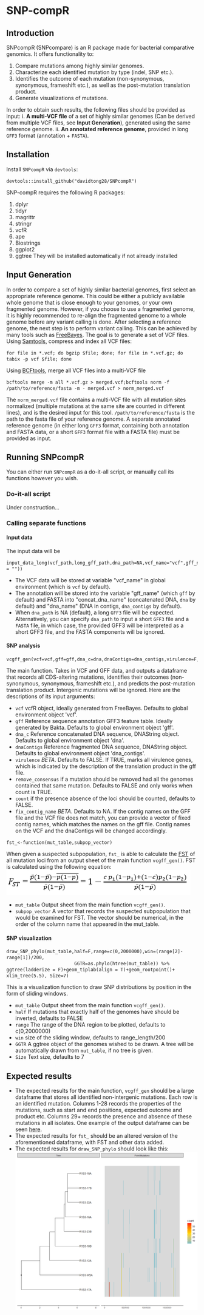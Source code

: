 # SNP-compR

## Introduction
SNPcompR (SNPcompare) is an R package made for bacterial comparative genomics. It offers functionality to:
1. Compare mutations among highly similar genomes.
2. Characterize each identified mutation by type (indel, SNP etc.).
3. Identifies the outcome of each mutation (non-synonymous, synonymous, frameshift etc.), as well as the post-mutation translation product.
4. Generate visualizations of mutations.

In order to obtain such results, the following files should be provided as input:
i. **A multi-VCF file** of a set of highly similar genomes (Can be derived from multiple VCF files, see **Input Generation**), generated using the same reference genome.
ii. **An annotated reference genome**, provided in long `GFF3` format (annotation + `FASTA`).

## Installation
Install `SNPcompR` via `devtools`:
```
devtools::install_github("davidtong28/SNPcompR")
```
SNP-compR requires the following R packages:
1. dplyr
2. tidyr
3. magrittr
4. stringr
5. vcfR
6. ape
7. Biostrings
8. ggplot2
9. ggtree
They will be installed automatically if not already installed

## Input Generation
In order to compare a set of highly similar bacterial genomes, first select an appropriate reference genome. This could be either a publicly available whole genome that is close enough to your genomes, or your own fragmented genome. However, if you choose to use a fragmented genome, it is highly recommended to re-align the fragmented genome to a whole genome before any variant calling is done.
After selecting a reference genome, the next step is to perform variant calling. This can be achieved by many tools such as [FreeBayes](https://github.com/freebayes/freebayes). The goal is to generate a set of VCF files.
Using [Samtools](https://github.com/samtools/samtools), compress and index all VCF files:
```
for file in *.vcf; do bgzip $file; done; for file in *.vcf.gz; do tabix -p vcf $file; done
```
Using [BCFtools](https://samtools.github.io/bcftools/bcftools.html), merge all VCF files into a multi-VCF file
```
bcftools merge -m all *.vcf.gz > merged.vcf;bcftools norm -f /path/to/reference/fasta -m - merged.vcf > norm_merged.vcf
```
The `norm_merged.vcf` file contains a multi-VCF file with all mutation sites normalized (multiple mutations at the same site are counted in different lines), and is the desired input for this tool. `/path/to/reference/fasta` is the path to the fasta file of your reference genome.
A separate annotated reference genome (in either long `GFF3` format, containing both annotation and FASTA data, or a short `GFF3` format file with a FASTA file) must be provided as input.

## Running SNPcompR
You can either run `SNPcompR` as a do-it-all script, or manually call its functions however you wish.
### Do-it-all script
Under construction...
### Calling separate functions
#### Input data
The input data will be 
```
input_data_long(vcf_path,long_gff_path,dna_path=NA,vcf_name="vcf",gff_name="gff",concat_dna_name="dna",dna_name=paste(concat_dna_name,"_contigs",sep = ""))
```
- The VCF data will be stored at variable "vcf_name" in global environment (which is `vcf` by default).
- The annotation will be stored into the variable "gff_name" (which `gff` by default) and FASTA into "concat_dna_name" (concatenated DNA, `dna` by default) and "dna_name" (DNA in contigs, `dna_contigs` by default).
- When `dna_path` is NA (default), a long `GFF3` file will be expected. Alternatively, you can specify `dna_path` to input a short `GFF3` file and a `FASTA` file, in which case, the provided GFF3 will be interpreted as a short GFF3 file, and the FASTA components will be ignored.
#### SNP analysis
```
vcgff_gen(vcf=vcf,gff=gff,dna_c=dna,dnaContigs=dna_contigs,virulence=F,count=F,remove_consensus=F,fix_contig_name=NA)
```
The main function. Takes in VCF and GFF data, and outputs a dataframe that records all CDS-altering mutations, identifies their outcomes (non-synonymous, synonymous, frameshift etc.), and predicts the post-mutation translation product. Intergenic mutations will be ignored. Here are the descriptions of its input arguments:
- `vcf` vcfR object, ideally generated from FreeBayes. Defaults to global environment object 'vcf'.
- `gff` Reference sequence annotation GFF3 feature table. Ideally generated by Bakta. Defaults to global environment object 'gff'.
- `dna_c` Reference concatenated DNA sequence, DNAString object. Defaults to global environment object 'dna'.
- `dnaContigs` Reference fragmented DNA sequence, DNAString object. Defaults to global environment object 'dna_contigs'.
- `virulence` *BETA*. Defaults to FALSE. If TRUE, marks all virulence genes, which is indicated by the description of the translation product in the gff file.
- `remove_consensus` if a mutation should be removed had all the genomes contained that same mutation. Defaults to FALSE and only works when count is TRUE.
- `count` if the presence absence of the loci should be counted, defaults to FALSE.
- `fix_contig_name` *BETA*. Defaults to NA. If the contig names on the GFF file and the VCF file does not match, you can provide a vector of fixed contig names, which matches the names on the gff file. Contig names on the VCF and the dnaContigs will be changed accordingly.
```
fst_<-function(mut_table,subpop_vector)
```
When given a suspected subpopulation, `fst_` is able to calculate the [FST](https://en.wikipedia.org/wiki/Fixation_index) of all mutation loci from an output sheet of the main function `vcgff_gen()`. FST is calculated using the following equation:  
![FST equation](FST_equation.png)
- `mut_table` Output sheet from the main function `vcgff_gen()`.
- `subpop_vector` A vector that records the suspected subpopulation that would be examined for FST. The vector should be numerical, in the order of the column name that appeared in the mut_table.
#### SNP visualization
```
draw_SNP_phylo(mut_table,half=F,range=c(0,2000000),win=(range[2]-range[1])/200,
                         GGTR=as.phylo(htree(mut_table)) %>% ggtree(ladderize = F)+geom_tiplab(align = T)+geom_rootpoint()+ xlim_tree(5.5), Size=7)
```
This is a visualization function to draw SNP distributions by position in the form of sliding windows.
- `mut_table` Output sheet from the main function `vcgff_gen()`.
- `half` If mutations that exactly half of the genomes have should be inverted, defaults to FALSE
- `range` The range of the DNA region to be plotted, defaults to c(0,2000000)
- `win` size of the sliding window, defaults to range_length/200
- `GGTR` A ggtree object of the genomes wished to be drawn. A tree will be automatically drawn from `mut_table`, if no tree is given.
- `Size` Text size, defaults to 7

## Expected results
- The expected results for the main function, `vcgff_gen` should be a large dataframe that stores all identified non-intergenic mutations. Each row is an identified mutation. Columns 1-28 records the properties of the mutations, such as start and end positions, expected outcome and product etc. Columns 29+ records the presence and absence of these mutations in all isolates. One example of the output dataframe can be seen [here](https://cloud.cidgoh.ca/s/LSpNTQPZCd83mC3).  
- The expected results for `fst_` should be an altered version of the aforementioned dataframe, with FST and other data added.  
- The expected results for `draw_SNP_phylo` should look like this:  
![draw_SNP_phylo plot](mutations50_drawSNPphylo.png)


